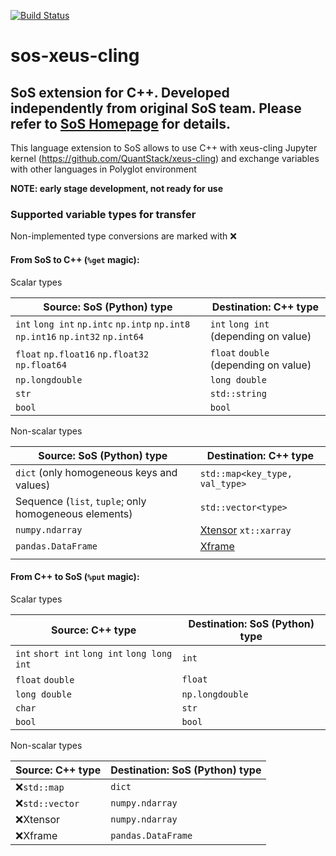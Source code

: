 [![Build Status](https://travis-ci.org/ktaletsk/sos-xeus-cling.svg?branch=dev)](https://travis-ci.org/ktaletsk/sos-xeus-cling)
# sos-xeus-cling
## SoS extension for C++. Developed independently from original SoS team. Please refer to [SoS Homepage](http://vatlab.github.io/SoS/) for details.

This language extension to SoS allows to use C++ with xeus-cling Jupyter kernel (https://github.com/QuantStack/xeus-cling) and exchange variables with other languages in Polyglot environment

**NOTE: early stage development, not ready for use**

### Supported variable types for transfer

Non-implemented type conversions are marked with ❌

#### From SoS to C++ (`%get` magic):

Scalar types

| Source: SoS (Python) type                                                       | Destination: C++ type                  |
|---------------------------------------------------------------------------------|----------------------------------------|
| `int` `long int` `np.intc` `np.intp` `np.int8` `np.int16` `np.int32` `np.int64` | `int` `long int` (depending on value)  |
| `float` `np.float16` `np.float32` `np.float64`                                  | `float` `double`  (depending on value) |
| `np.longdouble`                                                                 | `long double`                          |
| `str`                                                                           | `std::string`                          |
| `bool`                                                                          | `bool`                                 |

Non-scalar types

| Source: SoS (Python) type                             | Destination: C++ type          |
|-------------------------------------------------------|--------------------------------|
| `dict` (only homogeneous keys and values)             | `std::map<key_type, val_type>` |
| Sequence (`list`, `tuple`; only homogeneous elements) | `std::vector<type>`            |
| `numpy.ndarray`                                       | [Xtensor](https://github.com/QuantStack/xtensor) `xt::xarray`           |
| `pandas.DataFrame`                                    | [Xframe](https://github.com/QuantStack/xframe)                         |
|                                                       |                                |

#### From C++ to SoS (`%put` magic):

Scalar types

| Source: C++ type                             | Destination: SoS (Python) type |
|----------------------------------------------|--------------------------------|
| `int` `short int` `long int` `long long int` | `int`                          |
| `float` `double`                             | `float`                        |
| `long double`                                | `np.longdouble`                |
| `char`                                       | `str`                          |
| `bool`                                       | `bool`                         |

Non-scalar types

| Source: C++ type | Destination: SoS (Python) type |
|------------------|--------------------------------|
| ❌`std::map`     | `dict`                         |
| ❌`std::vector`  | `numpy.ndarray`                |
| ❌Xtensor        | `numpy.ndarray`                |
| ❌Xframe         | `pandas.DataFrame`             |
